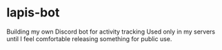 # lapis-bot
Building my own Discord bot for activity tracking
Used only in my servers until I feel comfortable releasing something for public use.
